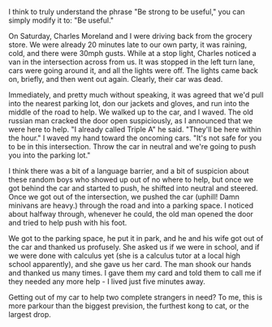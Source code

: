 I think to truly understand the phrase "Be strong to be useful," you can simply modify it to: "Be useful."

On Saturday, Charles Moreland and I were driving back from the grocery store. We were already 20 minutes late to our own party, it was raining, cold, and there were 30mph gusts. While at a stop light, Charles noticed a van in the intersection across from us. It was stopped in the left turn lane, cars were going around it, and all the lights were off. The lights came back on, briefly, and then went out again. Clearly, their car was dead.

Immediately, and pretty much without speaking, it was agreed that we'd pull into the nearest parking lot, don our jackets and gloves, and run into the middle of the road to help. We walked up to the car, and I waved. The old russian man cracked the door open suspiciously, as I announced that we were here to help. "I already called Triple A" he said. "They'll be here within the hour." I waved my hand toward the oncoming cars. "It's not safe for you to be in this intersection. Throw the car in neutral and we're going to push you into the parking lot."

I think there was a bit of a language barrier, and a bit of suspicion about these random boys who showed up out of no where to help, but once we got behind the car and started to push, he shifted into neutral and steered. Once we got out of the intersection, we pushed the car (uphill! Damn minivans are heavy.) through the road and into a parking space. I noticed about halfway through, whenever he could, the old man opened the door and tried to help push with his foot.

We got to the parking space, he put it in park, and he and his wife got out of the car and thanked us profusely. She asked us if we were in school, and if we were done with calculus yet (she is a calculus tutor at a local high school apparently), and she gave us her card. The man shook our hands and thanked us many times. I gave them my card and told them to call me if they needed any more help - I lived just five minutes away.

Getting out of my car to help two complete strangers in need? To me, this is more parkour than the biggest prevision, the furthest kong to cat, or the largest drop.